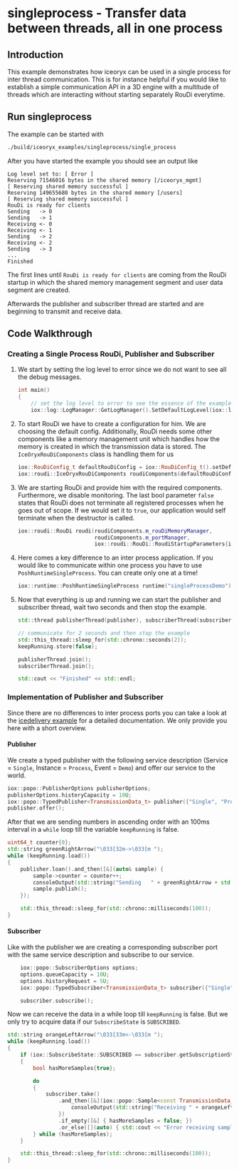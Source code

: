 # singleprocess - Transfer data between threads, all in one process

## Introduction

This example demonstrates how iceoryx can be used in a single process for
inter thread communication. This is for instance helpful if you would like
to establish a simple communication API in a 3D engine with a multitude of
threads which are interacting without starting separately RouDi everytime.

## Run singleprocess

The example can be started with
```sh
./build/iceoryx_examples/singleprocess/single_process
```

<!-- @todo Replace this with asciinema recording before v1.0-->

After you have started the example you should see an output like
```
Log level set to: [ Error ]
Reserving 71546016 bytes in the shared memory [/iceoryx_mgmt]
[ Reserving shared memory successful ]
Reserving 149655680 bytes in the shared memory [/users]
[ Reserving shared memory successful ]
RouDi is ready for clients
Sending   -> 0
Sending   -> 1
Receiving <- 0
Receiving <- 1
Sending   -> 2
Receiving <- 2
Sending   -> 3
...
Finished
```

The first lines until `RouDi is ready for clients` are coming from the RouDi
startup in which the shared memory management segment and user data segment are
created.

Afterwards the publisher and subscriber thread are started and are beginning to
transmit and receive data.

## Code Walkthrough

### Creating a Single Process RouDi, Publisher and Subscriber

 1. We start by setting the log level to error since we do not want to see all the
    debug messages.

    ```cpp
    int main()
    {
        // set the log level to error to see the essence of the example
        iox::log::LogManager::GetLogManager().SetDefaultLogLevel(iox::log::LogLevel::kError);
    ```

 2. To start RouDi we have to create a configuration for him. We are choosing the
    default config. Additionally, RouDi needs some other components like a memory
    management unit which handles how the memory is created in which the transmission
    data is stored. The `IceOryxRouDiComponents` class is handling them for us
    ```cpp
    iox::RouDiConfig_t defaultRouDiConfig = iox::RouDiConfig_t().setDefaults();
    iox::roudi::IceOryxRouDiComponents roudiComponents(defaultRouDiConfig);
    ```

 3. We are starting RouDi and provide him with the required components. Furthermore, we
    disable monitoring. The last bool parameter `false` states that RouDi does not
    terminate all registered processes when he goes out of scope. If we would set it
    to `true`, our application would self terminate when the destructor is called.
    ```cpp
    iox::roudi::RouDi roudi(roudiComponents.m_rouDiMemoryManager,
                            roudiComponents.m_portManager,
                            iox::roudi::RouDi::RoudiStartupParameters{iox::roudi::MonitoringMode::OFF, false});
    ```

 4. Here comes a key difference to an inter process application. If you would like
    to communicate within one process you have to use `PoshRuntimeSingleProcess`.
    You can create only one at a time!
    ```cpp
    iox::runtime::PoshRuntimeSingleProcess runtime("singleProcessDemo");
    ```

 5. Now that everything is up and running we can start the publisher and subscriber
    thread, wait two seconds and then stop the example.
    ```cpp
    std::thread publisherThread(publisher), subscriberThread(subscriber);

    // communicate for 2 seconds and then stop the example
    std::this_thread::sleep_for(std::chrono::seconds(2));
    keepRunning.store(false);

    publisherThread.join();
    subscriberThread.join();

    std::cout << "Finished" << std::endl;
    ```

### Implementation of Publisher and Subscriber
Since there are no differences to inter process ports you can take a look at the
[icedelivery example](../icedelivery) for a detailed documentation. We only provide
you here with a short overview.

#### Publisher
We create a typed publisher with the following service description
(Service = `Single`, Instance = `Process`, Event = `Demo`) and offer our service
to the world.
```cpp
iox::popo::PublisherOptions publisherOptions;
publisherOptions.historyCapacity = 10U;
iox::popo::TypedPublisher<TransmissionData_t> publisher({"Single", "Process", "Demo"}, publisherOptions);
publisher.offer();
```
After that we are sending numbers in ascending order with an 100ms interval in a `while` loop till the
variable `keepRunning` is false.
```cpp
uint64_t counter{0};
std::string greenRightArrow("\033[32m->\033[m ");
while (keepRunning.load())
{
    publisher.loan().and_then([&](auto& sample) {
        sample->counter = counter++;
        consoleOutput(std::string("Sending   " + greenRightArrow + std::to_string(sample->counter)));
        sample.publish();
    });

    std::this_thread::sleep_for(std::chrono::milliseconds(100));
}
```

#### Subscriber
Like with the publisher we are creating a corresponding subscriber port with the
same service description and subscribe to our service.
```cpp
    iox::popo::SubscriberOptions options;
    options.queueCapacity = 10U;
    options.historyRequest = 5U;
    iox::popo::TypedSubscriber<TransmissionData_t> subscriber({"Single", "Process", "Demo"}, options);

    subscriber.subscribe();
```
Now we can receive the data in a while loop till `keepRunning` is false. But we
only try to acquire data if our `SubscribeState` is `SUBSCRIBED`.
```cpp
std::string orangeLeftArrow("\033[33m<-\033[m ");
while (keepRunning.load())
{
    if (iox::SubscribeState::SUBSCRIBED == subscriber.getSubscriptionState())
    {
        bool hasMoreSamples{true};

        do
        {
            subscriber.take()
                .and_then([&](iox::popo::Sample<const TransmissionData_t>& sample) {
                    consoleOutput(std::string("Receiving " + orangeLeftArrow + std::to_string(sample->counter)));
                })
                .if_empty([&] { hasMoreSamples = false; })
                .or_else([](auto) { std::cout << "Error receiving sample: " << std::endl; });
        } while (hasMoreSamples);
    }

    std::this_thread::sleep_for(std::chrono::milliseconds(100));
}
```

